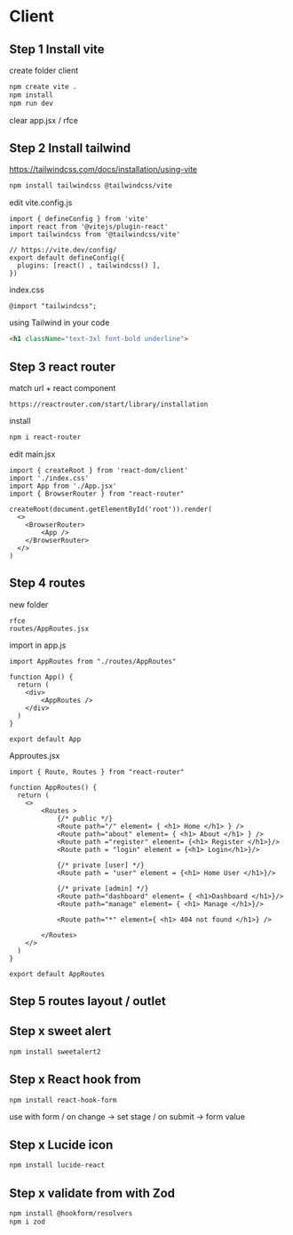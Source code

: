 # Client 

## Step 1 Install vite
create folder client 

```bash
npm create vite .
npm install
npm run dev
```
clear app.jsx / rfce 

## Step 2 Install tailwind 
https://tailwindcss.com/docs/installation/using-vite

```bash
npm install tailwindcss @tailwindcss/vite
```
edit vite.config.js
```JS
import { defineConfig } from 'vite'
import react from '@vitejs/plugin-react'
import tailwindcss from '@tailwindcss/vite'

// https://vite.dev/config/
export default defineConfig({
  plugins: [react() , tailwindcss() ],
})
```

index.css
```JS
@import "tailwindcss";
```

using Tailwind in your code
```HTML
<h1 className="text-3xl font-bold underline">
```
## Step 3 react router 
match url + react component 
```
https://reactrouter.com/start/library/installation
```

install
```bash
npm i react-router
```

edit main.jsx
```JS
import { createRoot } from 'react-dom/client'
import './index.css'
import App from './App.jsx'
import { BrowserRouter } from "react-router"

createRoot(document.getElementById('root')).render(
  <>
    <BrowserRouter>
        <App />
    </BrowserRouter>    
  </>
)
```

## Step 4 routes

new folder 
```
rfce
routes/AppRoutes.jsx
```

import in app.js
```JS
import AppRoutes from "./routes/AppRoutes"

function App() {
  return (
    <div>
        <AppRoutes />
    </div>
  )
}

export default App
```

Approutes.jsx
```JS
import { Route, Routes } from "react-router"

function AppRoutes() {
  return (
    <>
        <Routes >
            {/* public */}
            <Route path="/" element= { <h1> Home </h1> } /> 
            <Route path="about" element= { <h1> About </h1> } /> 
            <Route path ="register" element= {<h1> Register </h1>}/>
            <Route path = "login" element = {<h1> Login</h1>}/>

            {/* private [user] */}
            <Route path = "user" element = {<h1> Home User </h1>}/>

            {/* private [admin] */}
            <Route path="dashboard" element= { <h1>Dashboard </h1>}/>
            <Route path="manage" element= { <h1> Manage </h1>}/>

            <Route path="*" element={ <h1> 404 not found </h1>} />

        </Routes>
    </>
  )
}

export default AppRoutes
```
## Step 5 routes layout / outlet


## Step x sweet alert
```bash
npm install sweetalert2
```

## Step x React hook from
```bash
npm install react-hook-form
```

use with form / on change -> set stage / on submit -> form value

## Step x Lucide icon
```bash
npm install lucide-react
```

## Step x validate from with Zod
```bash
npm install @hookform/resolvers
npm i zod
```